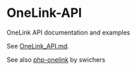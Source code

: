 # OneLink-API
OneLink API documentation and examples

See [OneLink_API.md](./OneLink_API.md).

See also [php-onelink](https://github.com/swichers/php-onelink) by swichers
